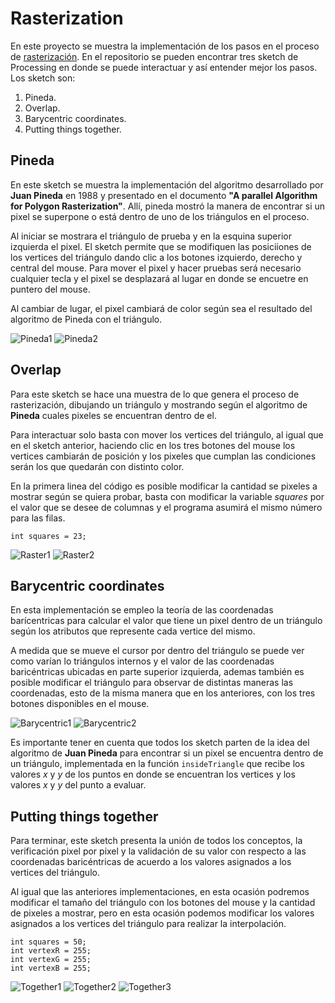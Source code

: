 # Rasterization

En este proyecto se muestra la implementación de los pasos en el proceso de [rasterización](https://www.scratchapixel.com/lessons/3d-basic-rendering/rasterization-practical-implementation/rasterization-stage). En el repositorio se pueden encontrar tres sketch de Processing en donde se puede interactuar y así entender mejor los pasos. Los sketch son:

1. Pineda.
2. Overlap.
3. Barycentric coordinates.
4. Putting things together.

## Pineda

En este sketch se muestra la implementación del algoritmo desarrollado por **Juan Pineda** en 1988 y presentado en el documento **"A parallel Algorithm for Polygon Rasterization"**. Allí, pineda mostró la manera de encontrar si un pixel se superpone o está dentro de uno de los triángulos en el proceso.

Al iniciar se mostrara el triángulo de prueba y en la esquina superior izquierda el pixel. El sketch permite que se modifiquen las posiciiones de los vertices del triángulo dando clic a los botones izquierdo, derecho y central del mouse. Para mover el pixel y hacer pruebas será necesario cualquier tecla y el pixel se desplazará al lugar en donde se encuetre en puntero del mouse.

Al cambiar de lugar, el pixel cambiará de color según sea el resultado del algoritmo de Pineda con el triángulo. 

![Pineda1](imagenes/Pineda1.png)
![Pineda2](imagenes/Pineda2.png)

## Overlap

Para este sketch se hace una muestra de lo que genera el proceso de rasterización, dibujando un triángulo y mostrando según el algoritmo de **Pineda** cuales pixeles se encuentran dentro de el.

Para interactuar solo basta con mover los vertices del triángulo, al igual que en el sketch anterior, haciendo clic en los tres botones del mouse los vertices cambiarán de posición y los pixeles que cumplan las condiciones serán los que quedarán con distinto color.

En la primera linea del código es posible modificar la cantidad se pixeles a mostrar según se quiera probar, basta con modificar la variable _squares_ por el valor que se desee de columnas y el programa asumirá el mismo número para las filas.

`int squares = 23;`


![Raster1](/imagenes/Raster1.png)
![Raster2](/imagenes/raster2.png)

## Barycentric coordinates

En esta implementación se empleo la teoría de las coordenadas barícentricas para calcular el valor que tiene un pixel dentro de un triángulo según los atributos que represente cada vertice del mismo.

A medida que se mueve el cursor por dentro del triángulo se puede ver como varían lo triángulos internos y el valor de las coordenadas baricéntricas ubicadas en parte superior izquierda, ademas también es posible modificar el triángulo para observar de distintas maneras las coordenadas, esto de la misma manera que en los anteriores, con los tres botones disponibles en el mouse.

![Barycentric1](/imagenes/Barycentric1.png)
![Barycentric2](/imagenes/Barycentric2.png)

Es importante tener en cuenta que todos los sketch parten de la idea del algoritmo de **Juan Pineda** para encontrar si un pixel se encuentra dentro de un triángulo, implementada en la función `insideTriangle` que recibe los valores _x_ y _y_ de los puntos en donde se encuentran los vertices y los valores _x_ y _y_ del punto a evaluar. 

## Putting things together

Para terminar, este sketch presenta la unión de todos los conceptos, la verificación pixel por pixel y la validación de su valor con respecto a las coordenadas baricéntricas de acuerdo a los valores asignados a los vertices del triángulo.

Al igual que las anteriores implementaciones, en esta ocasión podremos modificar el tamaño del triángulo con los botones del mouse y la cantidad de pixeles a mostrar, pero en esta ocasión podemos modificar los valores asignados a los vertices del triángulo para realizar la interpolación.

```
int squares = 50;
int vertexR = 255;
int vertexG = 255;
int vertexB = 255;
```

![Together1](/imagenes/Together1.png)
![Together2](/imagenes/Together2.png)
![Together3](/imagenes/Together3.png)

